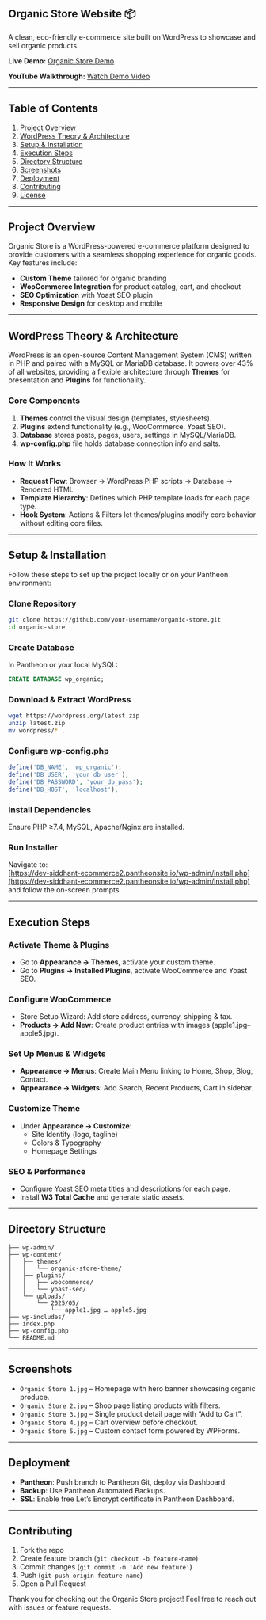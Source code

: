 ## Organic Store Website 📦

A clean, eco-friendly e-commerce site built on WordPress to showcase and sell organic products.

**Live Demo:** [Organic Store Demo](https://dev-siddhant-ecommerce2.pantheonsite.io/)  


**YouTube Walkthrough:** [Watch Demo Video](https://youtu.be/R9vVAzHpMs8)

---

## Table of Contents

1. [Project Overview](#project-overview)  
2. [WordPress Theory & Architecture](#wordpress-theory--architecture)  
3. [Setup & Installation](#setup--installation)  
4. [Execution Steps](#execution-steps)  
5. [Directory Structure](#directory-structure)  
6. [Screenshots](#screenshots)  
7. [Deployment](#deployment)  
8. [Contributing](#contributing)  
9. [License](#license)  

---

## Project Overview

Organic Store is a WordPress-powered e-commerce platform designed to provide customers with a seamless shopping experience for organic goods. Key features include:

- **Custom Theme** tailored for organic branding  
- **WooCommerce Integration** for product catalog, cart, and checkout  
- **SEO Optimization** with Yoast SEO plugin  
- **Responsive Design** for desktop and mobile  

---

## WordPress Theory & Architecture

WordPress is an open-source Content Management System (CMS) written in PHP and paired with a MySQL or MariaDB database. It powers over 43% of all websites, providing a flexible architecture through **Themes** for presentation and **Plugins** for functionality.

### Core Components

1. **Themes** control the visual design (templates, stylesheets).  
2. **Plugins** extend functionality (e.g., WooCommerce, Yoast SEO).  
3. **Database** stores posts, pages, users, settings in MySQL/MariaDB.  
4. **wp-config.php** file holds database connection info and salts.  

### How It Works

- **Request Flow**: Browser → WordPress PHP scripts → Database → Rendered HTML  
- **Template Hierarchy**: Defines which PHP template loads for each page type.  
- **Hook System**: Actions & Filters let themes/plugins modify core behavior without editing core files.  

---

## Setup & Installation

Follow these steps to set up the project locally or on your Pantheon environment:

### Clone Repository  
```bash
git clone https://github.com/your-username/organic-store.git
cd organic-store
```

### Create Database  
In Pantheon or your local MySQL:

```sql
CREATE DATABASE wp_organic;
```

### Download & Extract WordPress  
```bash
wget https://wordpress.org/latest.zip
unzip latest.zip
mv wordpress/* .
```

### Configure wp-config.php  
```php
define('DB_NAME', 'wp_organic');
define('DB_USER', 'your_db_user');
define('DB_PASSWORD', 'your_db_pass');
define('DB_HOST', 'localhost');
```

### Install Dependencies  
Ensure PHP ≥7.4, MySQL, Apache/Nginx are installed.

### Run Installer  
Navigate to:  
[https://dev-siddhant-ecommerce2.pantheonsite.io/wp-admin/install.php](https://dev-siddhant-ecommerce2.pantheonsite.io/wp-admin/install.php)  
and follow the on-screen prompts.

---

## Execution Steps

### Activate Theme & Plugins

- Go to **Appearance → Themes**, activate your custom theme.  
- Go to **Plugins → Installed Plugins**, activate WooCommerce and Yoast SEO.

### Configure WooCommerce

- Store Setup Wizard: Add store address, currency, shipping & tax.  
- **Products → Add New**: Create product entries with images (apple1.jpg–apple5.jpg).

### Set Up Menus & Widgets

- **Appearance → Menus**: Create Main Menu linking to Home, Shop, Blog, Contact.  
- **Appearance → Widgets**: Add Search, Recent Products, Cart in sidebar.

### Customize Theme

- Under **Appearance → Customize**:  
  - Site Identity (logo, tagline)  
  - Colors & Typography  
  - Homepage Settings

### SEO & Performance

- Configure Yoast SEO meta titles and descriptions for each page.  
- Install **W3 Total Cache** and generate static assets.

---

## Directory Structure

```
├── wp-admin/
├── wp-content/
│   ├── themes/
│   │   └── organic-store-theme/
│   ├── plugins/
│   │   ├── woocommerce/
│   │   └── yoast-seo/
│   └── uploads/
│       └── 2025/05/
│           └── apple1.jpg … apple5.jpg  
├── wp-includes/
├── index.php
├── wp-config.php
└── README.md
```

---

## Screenshots

- `Organic Store 1.jpg` – Homepage with hero banner showcasing organic produce.  
- `Organic Store 2.jpg` – Shop page listing products with filters.  
- `Organic Store 3.jpg` – Single product detail page with “Add to Cart”.  
- `Organic Store 4.jpg` – Cart overview before checkout.  
- `Organic Store 5.jpg` – Custom contact form powered by WPForms.

---

## Deployment

- **Pantheon**: Push branch to Pantheon Git, deploy via Dashboard.  
- **Backup**: Use Pantheon Automated Backups.  
- **SSL**: Enable free Let’s Encrypt certificate in Pantheon Dashboard.

---

## Contributing

1. Fork the repo  
2. Create feature branch (`git checkout -b feature-name`)  
3. Commit changes (`git commit -m 'Add new feature'`)  
4. Push (`git push origin feature-name`)  
5. Open a Pull Request


Thank you for checking out the Organic Store project! Feel free to reach out with issues or feature requests.

